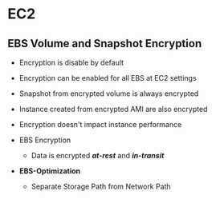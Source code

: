 # EC2

## EBS Volume and Snapshot Encryption

- Encryption is disable by default
- Encryption can be enabled for all EBS at EC2 settings
- Snapshot from encrypted volume is always encrypted
- Instance created from encrypted AMI are also encrypted
- Encryption doesn't impact instance performance
- EBS Encryption
    - Data is encrypted ***at-rest*** and ***in-transit***

- **EBS-Optimization**
    - Separate Storage Path from Network Path
